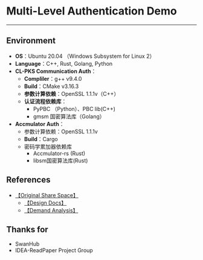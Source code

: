 # Multi-Level Authentication Demo
---
## Environment
- **OS**：Ubuntu 20.04 （Windows Subsystem for Linux 2）
- **Language**：C++, Rust, Golang, Python
- **CL-PKS Communication Auth**：
  - **Compliler**：g++ v9.4.0
  - **Build**：CMake v3.16.3
  - **参数计算依赖**：OpenSSL 1.1.1v（C++）
  - **认证流程依赖库**：
    - PyPBC （Python）、PBC lib(C++)
    - gmsm 国密算法库（Golang）
- **Accmulator Auth**：
  - 参数计算依赖：OpenSSL 1.1.1v
  - **Build**：Cargo
  - 密码学累加器依赖库
    - Accmulator-rs (Rust)
    - libsm国密算法库(Rust)



## References
- [【Original Share Space】](https://rjwalmzfj2.feishu.cn/drive/folder/fldcnpvD9hTdMQ1ZXHU9ufPumTf?from=space_shared_folder&fromShareWithMeNew=1)
    - [【Design Docs】](https://uqc1fm1ybzl.feishu.cn/docx/TveddkLhtoxDByxmqmBcS9fsnge)
    - [【Demand Analysis】](https://rjwalmzfj2.feishu.cn/docx/Mp6XdDhTPoZhclxc2Yvc4kRZn9i)


## Thanks for
- SwanHub
- IDEA-ReadPaper Project Group




